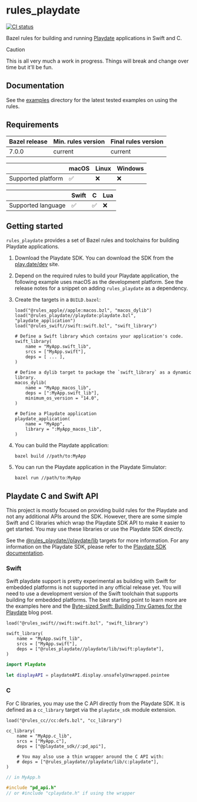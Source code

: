 # rules_playdate

[![CI status](https://github.com/luispadron/rules_playdate/actions/workflows/ci.yml/badge.svg?branch=main)](https://github.com/luispadron/rules_playdate/actions/workflows/ci.yml)

Bazel rules for building and running [Playdate](https://play.date/) applications in Swift and C.

> [!CAUTION]
> This is all very much a work in progress. Things will break and change over time but it'll be fun.

## Documentation

See the [examples](examples) directory for the latest tested examples on using the rules.

## Requirements

| Bazel release | Min. rules version | Final rules version |
|--|--|--|
| 7.0.0 | current | current |

|| macOS | Linux | Windows |
|--|--|--|--|
| Supported platform | ✅ | ❌ | ❌ |

|| Swift | C | Lua |
|--|--|--|--|
| Supported language | ✅ | ✅ | ❌ |

## Getting started

`rules_playdate` provides a set of Bazel rules and toolchains for building Playdate applications.

1. Download the Playdate SDK. You can download the SDK from the [play.date/dev](https://play.date/dev) site.

1. Depend on the required rules to build your Playdate application, the following example uses macOS as the development platform. See the release notes for a snippet on adding `rules_playdate` as a dependency.

1. Create the targets in a `BUILD.bazel`:

    ```starlark
    load("@rules_apple//apple:macos.bzl", "macos_dylib")
    load("@rules_playdate//playdate:playdate.bzl", "playdate_application")
    load("@rules_swift//swift:swift.bzl", "swift_library")

    # Define a Swift library which contains your application's code.
    swift_library(
        name = "MyApp.swift_lib",
        srcs = ["MyApp.swift"],
        deps = [ ... ],
    )

    # Define a dylib target to package the `swift_library` as a dynamic library.
    macos_dylib(
        name = "MyApp_macos_lib",
        deps = [":MyApp.swift_lib"],
        minimum_os_version = "14.0",
    )

    # Define a Playdate application
    playdate_application(
        name = "MyApp",
        library = ":MyApp_macos_lib",
    )
    ```

1. You can build the Playdate application:

    ```shell
    bazel build //path/to:MyApp
    ```

1. You can run the Playdate application in the Playdate Simulator:

    ```shell
    bazel run //path/to:MyApp
    ```

## Playdate C and Swift API

This project is mostly focused on providing build rules for the Playdate and not any additional APIs around the SDK.
However, there are some simple Swift and C libraries which wrap the Playdate SDK API to make it easier to get started. You may use these libraries or use the Playdate SDK directly.

See the [@rules_playdate//playdate/lib](./playdate/lib/) targets for more information. For any information on the Playdate SDK, please refer to the [Playdate SDK documentation](https://play.date/dev/).

### Swift

Swift playdate support is pretty experimental as building with Swift for embedded platforms is not supported in any official release yet. You will need to use a development version of the Swift toolchain that supports building for embedded platforms. The best starting point to learn more are the examples here and the [Byte-sized Swift: Building Tiny Games for the Playdate](https://www.swift.org/blog/byte-sized-swift-tiny-games-playdate/) blog post.

```starlark
load("@rules_swift//swift:swift.bzl", "swift_library")

swift_library(
    name = "MyApp.swift_lib",
    srcs = ["MyApp.swift"],
    deps = ["@rules_playdate//playdate/lib/swift:playdate"],
)
```

```swift
import Playdate

let displayAPI = playdateAPI.display.unsafelyUnwrapped.pointee
```

### C

For C libraries, you may use the C API directly from the Playdate SDK. It is defined as a `cc_library` target via the `playdate_sdk` module extension.

```starlark
load("@rules_cc//cc:defs.bzl", "cc_library")

cc_library(
    name = "MyApp.c_lib",
    srcs = ["MyApp.c"],
    deps = ["@playdate_sdk//:pd_api"],

    # You may also use a thin wrapper around the C API with:
    # deps = ["@rules_playdate//playdate/lib/c:playdate"],
)
```

```c
// in MyApp.h

#include "pd_api.h"
// or #include "cplaydate.h" if using the wrapper
```
